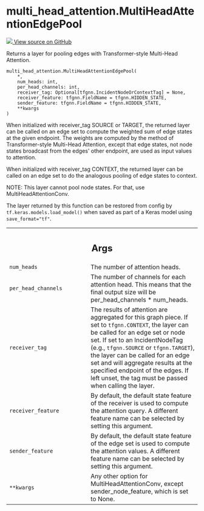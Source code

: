 # multi_head_attention.MultiHeadAttentionEdgePool

<!-- Insert buttons and diff -->

<a target="_blank" href="https://github.com/tensorflow/gnn/tree/master/tensorflow_gnn/models/multi_head_attention/layers.py#L571-L628">
<img src="https://www.tensorflow.org/images/GitHub-Mark-32px.png" /> View source
on GitHub </a>

Returns a layer for pooling edges with Transformer-style Multi-Head Attention.

<pre class="devsite-click-to-copy prettyprint lang-py tfo-signature-link">
<code>multi_head_attention.MultiHeadAttentionEdgePool(
    *,
    num_heads: int,
    per_head_channels: int,
    receiver_tag: Optional[tfgnn.IncidentNodeOrContextTag] = None,
    receiver_feature: tfgnn.FieldName = tfgnn.HIDDEN_STATE,
    sender_feature: tfgnn.FieldName = tfgnn.HIDDEN_STATE,
    **kwargs
)
</code></pre>

<!-- Placeholder for "Used in" -->

When initialized with receiver_tag SOURCE or TARGET, the returned layer can be
called on an edge set to compute the weighted sum of edge states at the given
endpoint. The weights are computed by the method of Transformer-style Multi-Head
Attention, except that edge states, not node states broadcast from the edges'
other endpoint, are used as input values to attention.

When initialized with receiver_tag CONTEXT, the returned layer can be called on
an edge set to do the analogous pooling of edge states to context.

NOTE: This layer cannot pool node states. For that, use MultiHeadAttentionConv.

The layer returned by this function can be restored from config by
`tf.keras.models.load_model()` when saved as part of a Keras model using
`save_format="tf"`.

<!-- Tabular view -->

 <table class="responsive fixed orange">
<colgroup><col width="214px"><col></colgroup>
<tr><th colspan="2"><h2 class="add-link">Args</h2></th></tr>

<tr>
<td>
<code>num_heads</code><a id="num_heads"></a>
</td>
<td>
The number of attention heads.
</td>
</tr><tr>
<td>
<code>per_head_channels</code><a id="per_head_channels"></a>
</td>
<td>
The number of channels for each attention head. This
means that the final output size will be per_head_channels * num_heads.
</td>
</tr><tr>
<td>
<code>receiver_tag</code><a id="receiver_tag"></a>
</td>
<td>
The results of attention are aggregated for this graph piece.
If set to <code>tfgnn.CONTEXT</code>, the layer can be called for an edge set or node
set. If set to an IncidentNodeTag (e.g., <code>tfgnn.SOURCE</code> or
<code>tfgnn.TARGET</code>), the layer can be called for an edge set and will
aggregate results at the specified endpoint of the edges. If left unset,
the tag must be passed when calling the layer.
</td>
</tr><tr>
<td>
<code>receiver_feature</code><a id="receiver_feature"></a>
</td>
<td>
By default, the default state feature of the receiver is
used to compute the attention query. A different feature name can be
selected by setting this argument.
</td>
</tr><tr>
<td>
<code>sender_feature</code><a id="sender_feature"></a>
</td>
<td>
By default, the default state feature of the edge set is
used to compute the attention values. A different feature name can be
selected by setting this argument.
</td>
</tr><tr>
<td>
<code>**kwargs</code><a id="**kwargs"></a>
</td>
<td>
Any other option for MultiHeadAttentionConv, except
sender_node_feature, which is set to None.
</td>
</tr>
</table>
